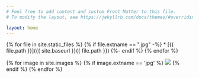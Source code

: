 ```yaml
---
# Feel free to add content and custom Front Matter to this file.
# To modify the layout, see https://jekyllrb.com/docs/themes/#overriding-theme-defaults

layout: home
---
```


{% for file in site.static_files %}
  {% if file.extname == ".jpg" -%}
     * [{{ file.path }}]({{ site.baseurl }}{{ file.path }})
  {%- endif %}
{% endfor %}

{% for image in site.images %}
     {% if image.extname == 'jpg' %}
         <img src="{{ file.url }}" />
     {% endif %}
{% endfor %}
